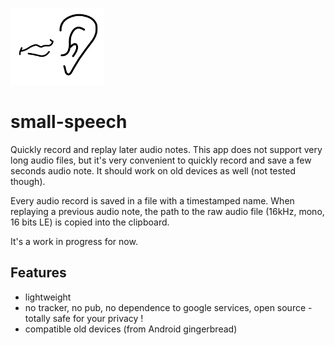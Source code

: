 ![](res/drawable-mdpi/jtr.png)

# small-speech

Quickly record and replay later audio notes.
This app does not support very long audio files, but it's very convenient to quickly record and save a few seconds audio note.
It should work on old devices as well (not tested though).

Every audio record is saved in a file with a timestamped name.
When replaying a previous audio note, the path to the raw audio file (16kHz, mono, 16 bits LE) is copied into the clipboard.

It's a work in progress for now.

## Features

- lightweight
- no tracker, no pub, no dependence to google services, open source - totally safe for your privacy !
- compatible old devices (from Android gingerbread)

